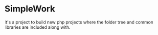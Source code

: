 # SimpleWork
It's a project to build new php projects where the folder tree and common libraries are included along with.
